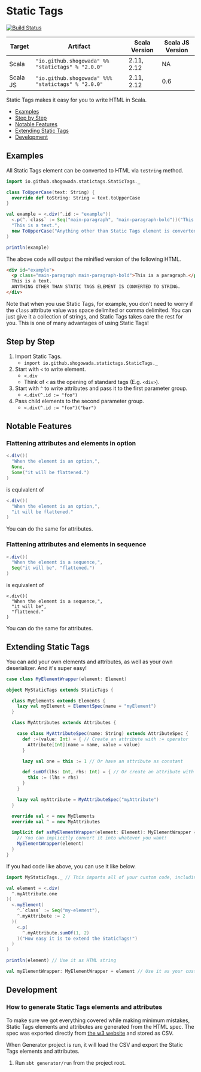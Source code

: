 # Static Tags
[![Build Status](https://travis-ci.org/shogowada/statictags.svg?branch=master)](https://travis-ci.org/shogowada/statictags)

|Target|Artifact|Scala Version|Scala JS Version|
|---|---|---|---|
|Scala|```"io.github.shogowada" %% "statictags" % "2.0.0"```|2.11, 2.12|NA|
|Scala JS|```"io.github.shogowada" %%% "statictags" % "2.0.0"```|2.11, 2.12|0.6|

Static Tags makes it easy for you to write HTML in Scala.

- [Examples](#examples)
- [Step by Step](#step-by-step)
- [Notable Features](#notable-features)
- [Extending Static Tags](#extending-static-tags)
- [Development](#development)

## Examples

All Static Tags element can be converted to HTML via ```toString``` method.

```scala
import io.github.shogowada.statictags.StaticTags._

class ToUpperCase(text: String) {
  override def toString: String = text.toUpperCase
}

val example = <.div(^.id := "example")(
  <.p(^.`class` := Seq("main-paragraph", "main-paragraph-bold"))("This is a paragraph."),
  "This is a text.",
  new ToUpperCase("Anything other than Static Tags element is converted to string.")
)

println(example)
```

The above code will output the minified version of the following HTML.

```html
<div id="example">
  <p class="main-paragraph main-paragraph-bold">This is a paragraph.</p>
  This is a text.
  ANYTHING OTHER THAN STATIC TAGS ELEMENT IS CONVERTED TO STRING.
</div>
```

Note that when you use Static Tags, for example, you don't need to worry if the ```class``` attribute value was space delimited or comma delimited. You can just give it a collection of strings, and Static Tags takes care the rest for you. This is one of many advantages of using Static Tags!

## Step by Step

1. Import Static Tags.
    - ```import io.github.shogowada.statictags.StaticTags._```
2. Start with ```<``` to write element.
    - ```<.div```
    - Think of ```<``` as the opening of standard tags (E.g. ```<div>```).
3. Start with ```^``` to write attributes and pass it to the first parameter group.
    - ```<.div(^.id := "foo")```
4. Pass child elements to the second parameter group.
    - ```<.div(^.id := "foo")("bar")```

## Notable Features

### Flattening attributes and elements in option

```scala
<.div()(
  "When the element is an option,",
  None,
  Some("it will be flattened.")
)
```
is equlvalent of
```scala
<.div()(
  "When the element is an option,",
  "it will be flattened."
)
```

You can do the same for attributes.

### Flattening attributes and elements in sequence

```scala
<.div()(
  "When the element is a sequence,",
  Seq("it will be", "flattened.")
)
```
is equivalent of
```
<.div()(
  "When the element is a sequence,",
  "it will be",
  "flattened."
)
```

You can do the same for attributes.

## Extending Static Tags

You can add your own elements and attributes, as well as your own deserializer. And it's super easy!

```scala
case class MyElementWrapper(element: Element)

object MyStaticTags extends StaticTags {

  class MyElements extends Elements {
    lazy val myElement = ElementSpec(name = "myElement")
  }

  class MyAttributes extends Attributes {

    case class MyAttributeSpec(name: String) extends AttributeSpec {
      def :=(value: Int) = { // Create an attribute with := operator
        Attribute[Int](name = name, value = value)
      }

      lazy val one = this := 1 // Or have an attribute as constant

      def sumOf(lhs: Int, rhs: Int) = { // Or create an attribute with custom function
        this := (lhs + rhs)
      }
    }

    lazy val myAttribute = MyAttributeSpec("myAttribute")
  }

  override val < = new MyElements
  override val ^ = new MyAttributes

  implicit def asMyElementWrapper(element: Element): MyElementWrapper = {
    // You can implicitly convert it into whatever you want!
    MyElementWrapper(element)
  }
}
```

If you had code like above, you can use it like below.

```scala
import MyStaticTags._ // This imports all of your custom code, including implicit conversion

val element = <.div(
  ^.myAttribute.one
)(
  <.myElement(
    ^.`class` := Seq("my-element"),
    ^.myAttribute := 2
  )(
    <.p(
      ^.myAttribute.sumOf(1, 2)
    )("How easy it is to extend the StaticTags!")
  )
)

println(element) // Use it as HTML string

val myElementWrapper: MyElementWrapper = element // Use it as your custom element
```

## Development

### How to generate Static Tags elements and attributes

To make sure we got everything covered while making minimum mistakes, Static Tags elements and attributes are generated from the HTML spec. The spec was exported directly from [the w3 website](https://www.w3.org/TR/html5/) and stored as CSV.

When Generator project is run, it will load the CSV and export the Static Tags elements and attributes.

1. Run ```sbt generator/run``` from the project root.
